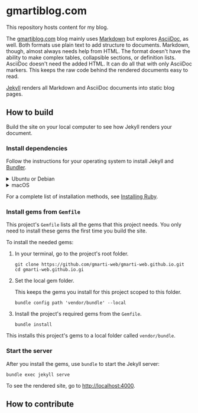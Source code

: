 # gmartiblog.com

This repository hosts content for my blog.

The [gmartiblog.com](https://gmartiblog.com) blog mainly uses [Markdown](https://commonmark.org/help/) but explores [AsciiDoc](https://asciidoc.org/), as well. Both formats use plain text to add structure to documents. Markdown, though, almost always needs help from HTML. The format doesn't have the ability to make complex tables, collapsible sections, or definition lists. AsciiDoc doesn't need the added HTML. It can do all that with only AsciiDoc markers. This keeps the raw code behind the rendered documents easy to read.

[Jekyll](https://jekyllrb.com/) renders all Markdown and AsciiDoc documents into static blog pages.

## How to build

Build the site on your local computer to see how Jekyll renders your document.

### Install dependencies

Follow the instructions for your operating system to install Jekyll and [Bundler](https://bundler.io/).

<details>
<summary>Ubuntu or Debian</summary>

To install Jekyll and Bundler on Ubuntu or Debian:

1. Install Ruby and prerequisites:

    ```console
    sudo apt-get install ruby-full build-essential zlib1g-dev
    ```

2. Add a gem installation directory for your user account to your `~/.bashrc` file.

    ```console
    echo 'export GEM_HOME="$HOME/gems"' >> ~/.bashrc
    echo 'export PATH="$PATH:$HOME/gems/bin"' >> ~/.bashrc
    source ~/.bashrc
    ```

3. Install Jekyll and Bundler.

    ```console
    gem install jekyll bundler
    ```

To learn more about installing Jekyll on Ubuntu, see [Jekyll on Ubuntu](https://jekyllrb.com/docs/installation/ubuntu/).

</details>

<details>
<summary>macOS</summary>

To install Jekyll and Bundler on macOS:

1. Install [HomeBrew](http://brew.sh/).

    ```console
    /bin/bash -c "$(curl -fsSL https://raw.githubusercontent.com/Homebrew/install/HEAD/install.sh)"
    ```

2. Install `chruby` and the latest Ruby version.

    ```console
    brew install chruby ruby-install
    ```

    ```console
    ruby-install ruby 3.4.1
    ```

3. Configure your shell to use `chruby`.

    ```console
    echo "source $(brew --prefix)/opt/chruby/share/chruby/chruby.sh" >> ~/.bash_profile
    echo "source $(brew --prefix)/opt/chruby/share/chruby/auto.sh" >> ~/.bash_profile
    echo "chruby ruby-3.4.1" >> ~/.bash_profile
    source ~/.bash_profile
    ```

4. Install Jekyll and Bundler

    ```console
    gem install jekyll bundler
    ```

To learn more about installing Jekyll on macOS, see [Jekyll on macOS](https://jekyllrb.com/docs/installation/macos/).

</details>

For a complete list of installation methods, see [Installing Ruby](https://www.ruby-lang.org/en/documentation/installation/).

### Install gems from `Gemfile`

This project's `Gemfile` lists all the gems that this project needs. You only need to install these gems the first time you build the site.

To install the needed gems:

1. In your terminal, go to the project's root folder.

    ```console
    git clone https://github.com/gmarti-web/gmarti-web.github.io.git
    cd gmarti-web.github.io.gi
    ```

2. Set the local gem folder.

    This keeps the gems you install for this project scoped to this folder.

    ```console
    bundle config path 'vendor/bundle' --local
    ```

3. Install the project's required gems from the `Gemfile`.

    ```console
    bundle install
    ```

This installs this project's gems to a local folder called `vendor/bundle`.

### Start the server

After you install the gems, use `bundle` to start the Jekyll server:

```console
bundle exec jekyll serve
```

To see the rendered site, go to [http://localhost:4000](http://localhost:4000).

## How to contribute


